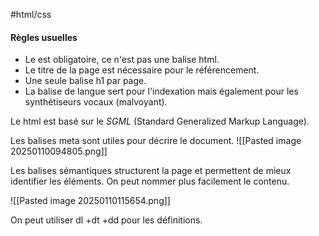 #html/css 
#### **Règles usuelles**

- Le <!DOCTYPE html> est obligatoire, ce n'est pas une balise html.
- Le titre de la page est nécessaire pour le référencement.
- Une seule balise h1 par page.
- La balise de langue  sert pour l'indexation mais également pour les synthétiseurs vocaux (malvoyant).


Le html est basé sur le  *SGML* (Standard Generalized Markup Language).

Les balises meta sont utiles pour décrire le document.
![[Pasted image 20250110094805.png]]

Les balises sémantiques structurent la page et permettent de mieux identifier les éléments. 
On peut nommer plus facilement le contenu.

![[Pasted image 20250110115654.png]]

On peut utiliser dl +dt +dd pour les définitions.

